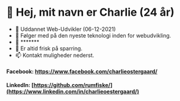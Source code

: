 # 👋 Hej, mit navn er Charlie (24 år)
- 🏫 Uddannet Web-Udvikler (06-12-2021)
- 👀 Følger med på den nyeste teknologi inden for webudvikling.
- 🌱 *******
- 💞️ Er altid frisk på sparring.
- 📫 Kontakt muligheder nederst.

#### Facebook: https://www.facebook.com/charlieostergaard/
#### LinkedIn: [https://github.com/rumfiske/](https://www.linkedin.com/in/charlieoestergaard/)

<!---
rumfiske/rumfiske is a ✨ special ✨ repository because its `README.md` (this file) appears on your GitHub profile.
You can click the Preview link to take a look at your changes.
--->
